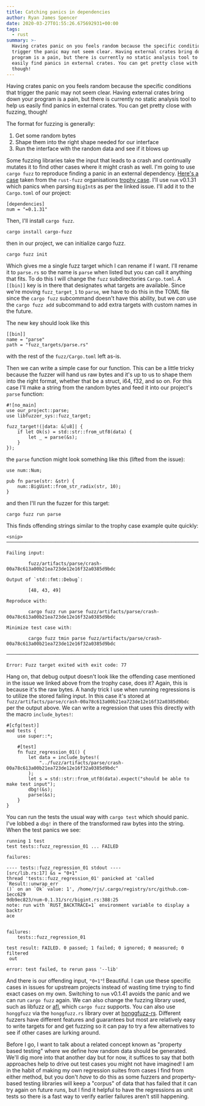 ```yaml
---
title: Catching panics in dependencies
author: Ryan James Spencer
date: 2020-03-27T01:55:26.675692931+00:00
tags:
  - rust
summary: >-
  Having crates panic on you feels random because the specific conditions that
  trigger the panic may not seem clear. Having external crates bring down your
  program is a pain, but there is currently no static analysis tool to help us
  easily find panics in external crates. You can get pretty close with fuzzing,
  though!
---
```


Having crates panic on you feels random because the specific conditions that
trigger the panic may not seem clear. Having external crates bring down your
program is a pain, but there is currently no static analysis tool to help us
easily find panics in external crates. You can get pretty close with fuzzing,
though!

The format for fuzzing is generally:

1. Get some random bytes
2. Shape them into the right shape needed for our interface
3. Run the interface with the random data and see if it blows up

Some fuzzing libraries take the input that leads to a crash and continually mutates it
to find other cases where it might crash as well. I'm going to use `cargo fuzz`
to reproduce finding a panic in an external dependency. [Here's a
case](https://github.com/rust-num/num/issues/268) taken from the `rust-fuzz`
organisations [trophy case](https://github.com/rust-fuzz/trophy-case). I'll use
`num` v0.1.31 which panics when parsing `BigInt`s as per the linked issue. I'll
add it to the `Cargo.toml` of our project:

```
[dependencies]
num = "=0.1.31"
```

Then, I'll install `cargo fuzz`.

```
cargo install cargo-fuzz
```

then in our project, we can initialize cargo fuzz.

```
cargo fuzz init
```

Which gives me a single fuzz target which I can rename if I want. I'll rename it
to `parse.rs` so the name is `parse` when listed but you can call it anything
that fits. To do this I will change the `fuzz` subdirectories `Cargo.toml`. A
`[[bin]]` key is in there that designates what targets are available. Since
we're moving `fuzz_target_1` to `parse`, we have to do this in the TOML file
since the `cargo fuzz` subcommand doesn't have this ability, but we _can_ use
the `cargo fuzz add` subcommand to add extra targets with custom names in the
future.

The new key should look like this

```
[[bin]]
name = "parse"
path = "fuzz_targets/parse.rs"
```

with the rest of the `fuzz/Cargo.toml` left as-is.

Then we can write a simple case for our function. This can be a little tricky
because the fuzzer will hand us raw bytes and it's up to us to shape them into
the right format, whether that be a struct, i64, f32, and so on. For this case
I'll make a string from the random bytes and feed it into our project's `parse`
function:

```
#![no_main]
use our_project::parse;
use libfuzzer_sys::fuzz_target;

fuzz_target!(|data: &[u8]| {
    if let Ok(s) = std::str::from_utf8(data) {
        let _ = parse(&s);
    }
});
```

the `parse` function might look something like this (lifted from the issue):

```
use num::Num;

pub fn parse(str: &str) {
    num::BigUint::from_str_radix(str, 10);
}
```

and then I'll run the fuzzer for this target:

```
cargo fuzz run parse
```

This finds offending strings similar to the trophy case example quite quickly:


```
<snip>
────────────────────────────────────────────────────────────────────────────────

Failing input:

        fuzz/artifacts/parse/crash-00a78c613a00b21ea723de12e16f32a0385d9bdc

Output of `std::fmt::Debug`:

        [48, 43, 49]

Reproduce with:

        cargo fuzz run parse fuzz/artifacts/parse/crash-00a78c613a00b21ea723de12e16f32a0385d9bdc

Minimize test case with:

        cargo fuzz tmin parse fuzz/artifacts/parse/crash-00a78c613a00b21ea723de12e16f32a0385d9bdc

────────────────────────────────────────────────────────────────────────────────

Error: Fuzz target exited with exit code: 77
```

Hang on, that debug output doesn't look like the offending case mentioned in the
issue we linked above from the trophy case, does it? Again, this is because it's
the raw bytes. A handy trick I use when running regressions is to utilize the
stored failing input. In this case it's stored at
`fuzz/artifacts/parse/crash-00a78c613a00b21ea723de12e16f32a0385d9bdc` per the
output above. We can write a regression that uses this directly with the macro
`include_bytes!`:

```
#[cfg(test)]
mod tests {
    use super::*;

    #[test]
    fn fuzz_regression_01() {
        let data = include_bytes!(
            "../fuzz/artifacts/parse/crash-00a78c613a00b21ea723de12e16f32a0385d9bdc"
        );
        let s = std::str::from_utf8(data).expect("should be able to make test input");
        dbg!(&s);
        parse(&s);
    }
}
```

You can run the tests the usual way with `cargo test` which should panic. I've
lobbed a `dbg!` in there of the transformed raw bytes into the string. When the
test panics we see:

```
running 1 test
test tests::fuzz_regression_01 ... FAILED

failures:

---- tests::fuzz_regression_01 stdout ----
[src/lib.rs:17] &s = "0+1"
thread 'tests::fuzz_regression_01' panicked at 'called `Result::unwrap_err
()` on an `Ok` value: 1', /home/rjs/.cargo/registry/src/github.com-1ecc629
9db9ec823/num-0.1.31/src/bigint.rs:388:25
note: run with `RUST_BACKTRACE=1` environment variable to display a backtr
ace


failures:
    tests::fuzz_regression_01

test result: FAILED. 0 passed; 1 failed; 0 ignored; 0 measured; 0 filtered
 out

error: test failed, to rerun pass '--lib'
```

And there is our offending input, `"0+1"`! Beautiful. I can use these specific
cases in issues for upstream projects instead of wasting time trying to find
exact cases on my own. Switching to `num` v0.1.41 avoids the panic and we can
run `cargo fuzz` again. We can also change the fuzzing library used, such as
libfuzz or [afl](https://rust-fuzz.github.io/book/afl.html), which `cargo fuzz`
supports. You can also use `honggfuzz` via the `honggfuzz.rs` library over at
[honggfuzz-rs](https://github.com/rust-fuzz/honggfuzz-rs). Different fuzzers
have different features and guarantees but most are relatively easy to write
targets for and get fuzzing so it can pay to try a few alternatives to see if
other cases are lurking around.

Before I go, I want to talk about a related concept known as "property based
testing" where we define how random data should be generated. We'll dig more
into that another day but for now, it suffices to say that both approaches help
to drive out test cases you might not have imagined! I am in the habit of making
my own regression suites from cases I find from either method, but you don't
_have_ to do this as some fuzzers and property-based testing libraries will keep
a "corpus" of data that has failed that it can try again on future runs, but I
find it helpful to have the regressions as unit tests so there is a fast way to
verify earlier failures aren't still happening.
